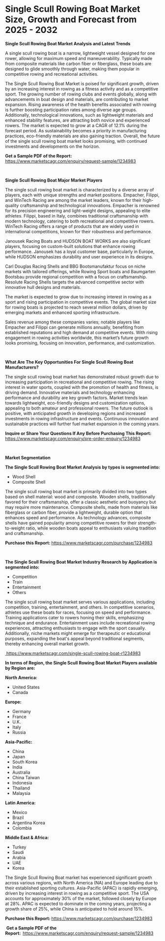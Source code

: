 <p><h1>Single Scull Rowing Boat Market Size, Growth and Forecast from 2025 - 2032</h1></p><p><strong>Single Scull Rowing Boat Market Analysis and Latest Trends</strong></p>
<p><p>A single scull rowing boat is a narrow, lightweight vessel designed for one rower, allowing for maximum speed and maneuverability. Typically made from composite materials like carbon fiber or fiberglass, these boats are designed to glide smoothly through water, making them popular in competitive rowing and recreational activities. </p><p>The Single Scull Rowing Boat Market is poised for significant growth, driven by an increasing interest in rowing as a fitness activity and as a competitive sport. The growing number of rowing clubs and events globally, along with advancements in boat design and materials, are contributing to market expansion. Rising awareness of the health benefits associated with rowing is further boosting participation rates among diverse age groups. Additionally, technological innovations, such as lightweight materials and enhanced stability features, are attracting both novice and experienced rowers. The market is expected to grow at a CAGR of 12.1% during the forecast period. As sustainability becomes a priority in manufacturing practices, eco-friendly materials are also gaining traction. Overall, the future of the single scull rowing boat market looks promising, with continued investments and developments on the horizon.</p></p>
<p><strong>Get a Sample PDF of the Report:&nbsp;</strong> <a href="https://www.marketscagr.com/enquiry/request-sample/1234983?utm_campaign=3561&utm_medium=2&utm_source=Github&utm_content=ia&utm_term=16042025&utm_id=single-scull-rowing-boat">https://www.marketscagr.com/enquiry/request-sample/1234983</a></p>
<p>&nbsp;</p>
<p><strong>Single Scull Rowing Boat Major Market Players</strong></p>
<p><p>The single scull rowing boat market is characterized by a diverse array of players, each with unique strengths and market positions. Empacher, Filippi, and WinTech Racing are among the market leaders, known for their high-quality craftsmanship and technological innovations. Empacher is renowned for its precision engineering and light-weight designs, appealing to elite athletes. Filippi, based in Italy, combines traditional craftsmanship with modern technology, catering to both recreational and competitive rowers. WinTech Racing offers a range of products that are widely used in international competitions, known for their robustness and performance.</p><p>Janousek Racing Boats and HUDSON BOAT WORKS are also significant players, focusing on custom-built solutions that enhance rowing performance. Janousek has a loyal customer base, particularly in Europe, while HUDSON emphasizes durability and user experience in its designs.</p><p>Carl Douglas Racing Shells and BBG Bootsmanufaktur focus on niche markets with tailored offerings, while Rowing Sport boats and Baumgarten Bootsbau provide regional competition with a focus on craftsmanship. Resolute Racing Shells targets the advanced competitive sector with innovative hull designs and materials.</p><p>The market is expected to grow due to increasing interest in rowing as a sport and rising participation in competitive events. The global market size for rowing boats is projected to reach several million dollars, driven by emerging markets and enhanced sporting infrastructure.</p><p>Sales revenue among these companies varies; notable players like Empacher and Filippi can generate millions annually, benefiting from established reputations and high demand at competitive events. With rising engagement in rowing activities worldwide, this market’s future growth looks promising, focusing on innovation, performance, and customization.</p></p>
<p>&nbsp;</p>
<p><strong>What Are The Key Opportunities For Single Scull Rowing Boat Manufacturers?</strong></p>
<p><p>The single scull rowing boat market has demonstrated robust growth due to increasing participation in recreational and competitive rowing. The rising interest in water sports, coupled with the promotion of health and fitness, is driving demand. Innovative materials and technology enhancing performance and durability are key growth factors. Market trends lean towards lightweight, eco-friendly designs and customization options, appealing to both amateur and professional rowers. The future outlook is positive, with anticipated growth in developing regions and increased investments in rowing infrastructure and events. Continuous innovation and sustainable practices will further fuel market expansion in the coming years.</p></p>
<p><strong>Inquire or Share Your Questions If Any Before Purchasing This Report:</strong> <a href="https://www.marketscagr.com/enquiry/pre-order-enquiry/1234983?utm_campaign=3561&utm_medium=2&utm_source=Github&utm_content=ia&utm_term=16042025&utm_id=single-scull-rowing-boat">https://www.marketscagr.com/enquiry/pre-order-enquiry/1234983</a></p>
<p>&nbsp;</p>
<p><strong>Market Segmentation</strong></p>
<p><strong>The Single Scull Rowing Boat Market Analysis by types is segmented into:</strong></p>
<p><ul><li>Wood Shell</li><li>Composite Shell</li></ul></p>
<p><p>The single scull rowing boat market is primarily divided into two types based on shell material: wood and composite. Wooden shells, traditionally favored for their craftsmanship, offer a classic aesthetic and buoyancy but may require more maintenance. Composite shells, made from materials like fiberglass or carbon fiber, provide a lightweight, durable option that enhances speed and performance. As technology advances, composite shells have gained popularity among competitive rowers for their strength-to-weight ratio, while wooden boats appeal to enthusiasts valuing tradition and craftsmanship.</p></p>
<p><strong>Purchase this Report:&nbsp;</strong><a href="https://www.marketscagr.com/purchase/1234983?utm_campaign=3561&utm_medium=2&utm_source=Github&utm_content=ia&utm_term=16042025&utm_id=single-scull-rowing-boat">https://www.marketscagr.com/purchase/1234983</a></p>
<p>&nbsp;</p>
<p><strong>The Single Scull Rowing Boat Market Industry Research by Application is segmented into:</strong></p>
<p><ul><li>Competition</li><li>Train</li><li>Entertainment</li><li>Others</li></ul></p>
<p><p>The single scull rowing boat market serves various applications, including competition, training, entertainment, and others. In competitive scenarios, athletes use these boats for races, focusing on speed and performance. Training applications cater to rowers honing their skills, emphasizing technique and endurance. Entertainment uses include recreational rowing experiences, attracting enthusiasts to engage with the sport casually. Additionally, niche markets might emerge for therapeutic or educational purposes, expanding the boat's appeal beyond traditional segments, thereby enhancing overall market growth.</p></p>
<p><a href="https://www.marketscagr.com/single-scull-rowing-boat-r1234983?utm_campaign=3561&utm_medium=2&utm_source=Github&utm_content=ia&utm_term=16042025&utm_id=single-scull-rowing-boat">&nbsp;https://www.marketscagr.com/single-scull-rowing-boat-r1234983</a></p>
<p><strong>In terms of Region, the Single Scull Rowing Boat Market Players available by Region are:</strong></p>
<p>
    <p> <strong> North America: </strong>
        <ul>
            <li>United States</li>
            <li>Canada</li>
        </ul>
        </p> 
    <p> <strong> Europe: </strong>
        <ul>
            <li>Germany</li>
            <li>France</li>
            <li>U.K.</li>
            <li>Italy</li>
            <li>Russia</li>
        </ul>
        </p> 
    <p> <strong> Asia-Pacific: </strong>
        <ul>
            <li>China</li>
            <li>Japan</li>
            <li>South Korea</li>
            <li>India</li>
            <li>Australia</li>
            <li>China Taiwan</li>
            <li>Indonesia</li>
            <li>Thailand</li>
            <li>Malaysia</li>
        </ul>
        </p> 
    <p> <strong> Latin America: </strong>
        <ul>
            <li>Mexico</li>
            <li>Brazil</li>
            <li>Argentina Korea</li>
            <li>Colombia</li>
        </ul>
        </p> 
    <p> <strong> Middle East & Africa: </strong>
        <ul>
            <li>Turkey</li>
            <li>Saudi</li>
            <li>Arabia</li>
            <li>UAE</li>
            <li>Korea</li>
        </ul>
    </p>
    </p>
<p><p>The Single Scull Rowing Boat market has experienced significant growth across various regions, with North America (NA) and Europe leading due to their established sporting cultures. Asia-Pacific (APAC) is rapidly emerging, driven by increasing interest in rowing as a competitive sport. The USA accounts for approximately 30% of the market, followed closely by Europe at 28%. APAC is expected to dominate in the coming years, projecting a growth share of 25%, while China is anticipated to hold around 15%.</p></p>
<p><strong>Purchase this Report: </strong><a href="https://www.marketscagr.com/purchase/1234983?utm_campaign=3561&utm_medium=2&utm_source=Github&utm_content=ia&utm_term=16042025&utm_id=single-scull-rowing-boat">https://www.marketscagr.com/purchase/1234983</a></p>
<p>&nbsp;<strong>Get a Sample PDF of the Report:&nbsp;&nbsp;</strong><a href="https://www.marketscagr.com/enquiry/request-sample/1234983?utm_campaign=3561&utm_medium=2&utm_source=Github&utm_content=ia&utm_term=16042025&utm_id=single-scull-rowing-boat">https://www.marketscagr.com/enquiry/request-sample/1234983</a></p>
<p><strong></strong></p>
<p><p></p><p></p><p></p></p>
